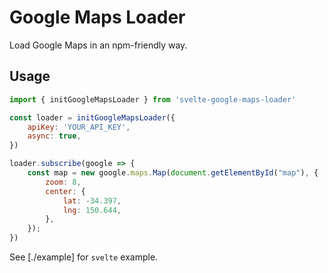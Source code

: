 # Google Maps Loader

Load Google Maps in an npm-friendly way.


## Usage

```js
import { initGoogleMapsLoader } from 'svelte-google-maps-loader'

const loader = initGoogleMapsLoader({
    apiKey: 'YOUR_API_KEY',
    async: true,
})

loader.subscribe(google => {
    const map = new google.maps.Map(document.getElementById("map"), {
        zoom: 8,
        center: {
            lat: -34.397, 
            lng: 150.644,
        },
    });
})
```

See [./example] for `svelte` example.
